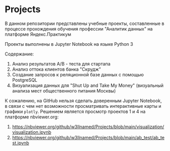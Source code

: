 # Projects

В данном репозитории представлены учебные проекты, составленные в процессе прохождения обучения профессии "Аналитик данных" на платформе Яндекс.Практикум

Проекты выполнены в Jupyter Notebook на языке Python 3

Содержание:
1. Анализ результатов A/B - теста для стартапа
2. Анализ оттока клиентов банка "Скрудж"
3. Создание запросов к реляционной базе данных с помощью PostgreSQL
4. Визуализация данных для "Shut Up and Take My Money" (визуальный анализа мест общественного питания Москвы)


К сожалению, на GitHub нельзя сделать доверенным Jupyter Notebook, в связи с чем нет возможности просматривать интерактивные карты и графики `plotly`. Решением является просмотр проектов 1 и 4 на платформе nbviewer.org:

1. https://nbviewer.org/github/w3llnamed/Projects/blob/main/visualization/visualization.ipynb
4. https://nbviewer.org/github/w3llnamed/Projects/blob/main/ab_test/ab_test.ipynb

